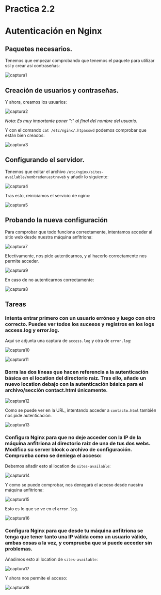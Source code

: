 # Practica 2.2
# Autenticación en Nginx

## Paquetes necesarios.

Tenemos que empezar comprobando que tenemos el paquete para utilizar ssl y crear así contraseñas:

![captura1](assets/images/1.PNG)

## Creación de usuarios y contraseñas.

Y ahora, creamos los usuarios:

![captura2](assets/images/2.PNG)

*Nota: Es muy importante poner ":" al final del nombre del usuario.*

Y con el comando `cat /etc/nginx/.htpasswd` podemos comprobar que están bien creados:

![captura3](/docs/assets/images/3.PNG)

## Configurando el servidor.

Tenemos que editar el archivo `/etc/nginx/sites-available/nombredenuestraweb` y añadir lo siguiente:

![captura4](/docs/assets/images/4.PNG)

Tras esto, reiniciamos el servicio de nginx:

![captura5](/docs/assets/images/5.PNG)

## Probando la nueva configuración

Para comprobar que todo funciona correctamente, intentamos acceder al sitio web desde nuestra máquina anfitriona:

![captura7](/docs/assets/images/6.PNG)

Efectivamente, nos pide autenticarnos, y al hacerlo correctamente nos permite acceder.

![captura9](/docs/assets/images/8.PNG)

En caso de no autenticarnos correctamente:

![captura8](/docs/assets/images/7.PNG)

## Tareas

### Intenta entrar primero con un usuario erróneo y luego con otro correcto. Puedes ver todos los sucesos y registros en los logs access.log y error.log.


Aquí se adjunta una captura de `access.log` y otra de `error.log`:

![captura10](/docs/assets/images/9.PNG)

![captura11](/docs/assets/images/10.PNG)

### Borra las dos líneas que hacen referencia a la autenticación básica en el location del directorio raíz. Tras ello, añade un nuevo location debajo con la autenticación básica para el archivo/sección contact.html únicamente.

![captura12](/docs/assets/images/11.PNG)

Como se puede ver en la URL, intentando acceder a `contacto.html` también nos pide autenticación.

![captura13](/docs/assets/images/12.PNG)

### Configura Nginx para que no deje acceder con la IP de la máquina anfitriona al directorio raíz de una de tus dos webs. Modifica su server block o archivo de configuración. Comprueba como se deniega el acceso:

Debemos añadir esto al location de `sites-available`:

![captura14](/docs/assets/images/13.PNG)

Y como se puede comprobar, nos denegará el acceso desde nuestra máquina anfitriona:

![captura15](/docs/assets/images/14.PNG)

Esto es lo que se ve en el `error.log`.

![captura16](/docs/assets/images/15.PNG)

### Configura Nginx para que desde tu máquina anfitriona se tenga que tener tanto una IP válida como un usuario válido, ambas cosas a la vez, y comprueba que sí puede acceder sin problemas.

Añadimos esto al location de `sites-available`:

![captura17](/docs/assets/images/16.PNG)

Y ahora nos permite el acceso:

![captura18](/docs/assets/images/17.PNG)
